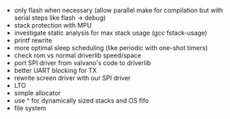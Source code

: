 -   only flash when necessary (allow parallel make for compilation but with
    serial steps like flash -> debug)
-   stack protection with MPU
-   investigate static analysis for max stack usage (gcc fstack-usage)
-   printf rewrite
-   more optimal sleep scheduling (like periodic with one-shot timers)
-   check rom vs normal driverlib speed/space
-   port SPI driver from valvano's code to driverlib
-   better UART blocking for TX
-   rewrite screen driver with our SPI driver
-   LTO
-   simple allocator
-   use ^ for dynamically sized stacks and OS fifo
-   file system
